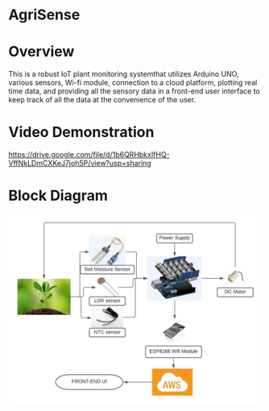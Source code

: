 # AgriSense

# Overview
This is a robust IoT plant monitoring systemthat utilizes Arduino UNO, various sensors, Wi-fi module, connection to a cloud platform, plotting real time data,
and providing all the sensory data in a front-end user interface to keep track of all the data at the convenience of the user. 

# Video Demonstration
https://drive.google.com/file/d/1b6QRHbkxIfHQ-VffNkLDmCXKeJ7joh5P/view?usp=sharing

# Block Diagram
![](images/Picture1.jpg)
